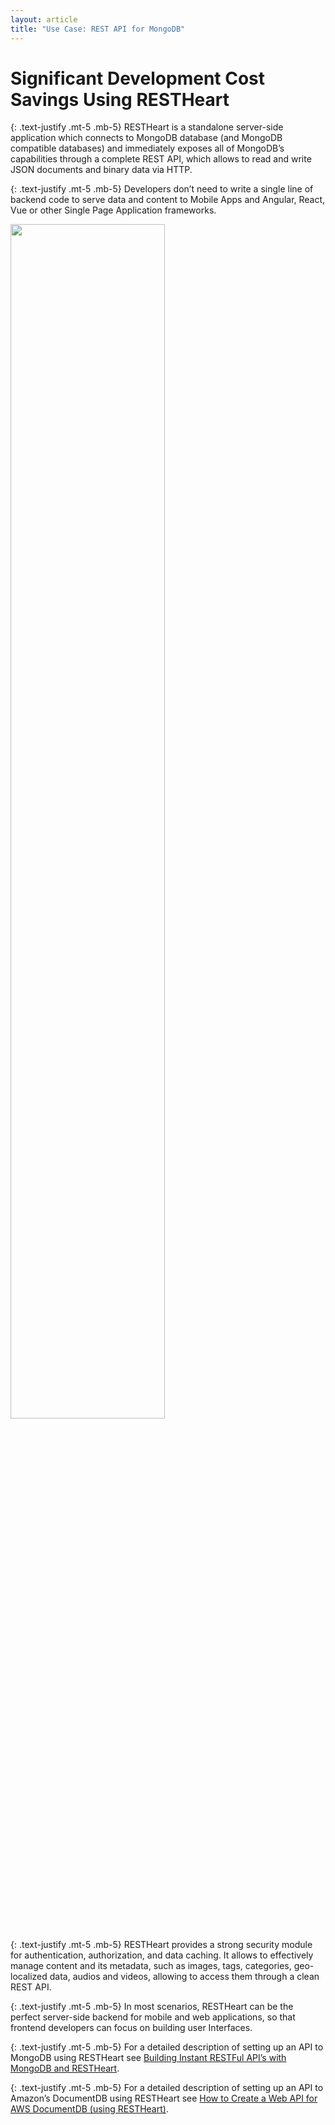 ```yaml
---
layout: article
title: "Use Case: REST API for MongoDB"
---
```



# Significant Development Cost Savings Using RESTHeart

{: .text-justify .mt-5 .mb-5}
RESTHeart is a standalone server-side application which connects to MongoDB database (and MongoDB compatible databases) and immediately exposes all of MongoDB’s capabilities through a complete REST API, which allows to read and write JSON documents and binary data via HTTP.

{: .text-justify .mt-5 .mb-5}
Developers don’t need to write a single line of backend code to serve data and content to Mobile Apps and Angular, React, Vue or other Single Page Application frameworks.

<img src="/images/restheart-what-is-it.svg" width="70%" height="auto" class="mx-auto d-block img-responsive" />

{: .text-justify .mt-5 .mb-5}
RESTHeart provides a strong security module for authentication, authorization, and data caching. It allows to effectively manage content and its metadata, such as images, tags, categories, geo-localized data, audios and videos, allowing to access them through a clean REST API.

{: .text-justify .mt-5 .mb-5}
In most scenarios, RESTHeart can be the perfect server-side backend for mobile and web applications, so that frontend developers can focus on building user Interfaces.
 
{: .text-justify .mt-5 .mb-5}
For a detailed description of setting up an API to MongoDB using RESTHeart see [Building Instant RESTFul API’s with MongoDB and RESTHeart](../../docs/setup).

{: .text-justify .mt-5 .mb-5} 
For a detailed description of setting up an API to Amazon’s DocumentDB using RESTHeart see [How to Create a Web API for AWS DocumentDB (using RESTHeart)](https://medium.com/softinstigate-team/how-to-create-a-web-api-for-aws-documentdb-using-restheart-987921df3ced).
